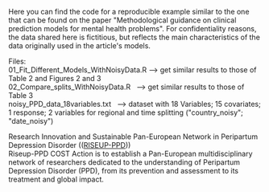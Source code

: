 Here you can find the code for a reproducible example similar to the one that can be found on the paper "Methodological guidance on clinical prediction models for mental health problems".
For confidentiality reasons, the data shared here is fictitious, but reflects the main characteristics of the data originally used in the article's models.  

Files:  
01_Fit_Different_Models_WithNoisyData.R -->  get similar results to those of Table 2 and Figures 2 and 3  
02_Compare_splits_WithNoisyData.R&nbsp;&nbsp;&nbsp;-->  get similar results to those of Table 3  
noisy_PPD_data_18variables.txt&nbsp;&nbsp;&nbsp;-->  dataset with 18 Variables; 15 covariates; 1 response; 2 variables for regional and time splitting ("country_noisy"; "date_noisy")  

Research Innovation and Sustainable Pan-European Network in Peripartum Depression Disorder ((<a href="https://www.cost.eu/actions/CA18138/" target="_blank" rel="noopener noreferrer">RISEUP-PPD</a>))  
Riseup-PPD COST Action is to establish a Pan-European multidisciplinary network of researchers dedicated to the understanding of Peripartum Depression Disorder (PPD), from its prevention and assessment to its treatment and global impact.

